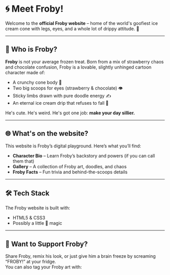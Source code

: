 # 🌀 Meet Froby!

Welcome to the **official Froby website** – home of the world's goofiest ice cream cone with legs, eyes, and a whole lot of drippy attitude. 🍦

---

## 🎨 Who is Froby?

**Froby** is not your average frozen treat. Born from a mix of strawberry chaos and chocolate confusion, Froby is a lovable, slightly unhinged cartoon character made of:

- A crunchy cone body 🍯  
- Two big scoops for eyes (strawberry & chocolate) 👁️  
- Sticky limbs drawn with pure doodle energy ✍️  
- An eternal ice cream drip that refuses to fall 🫠  

He's cute. He's weird. He's got one job: **make your day sillier.**

---

## 🌐 What's on the website?

This website is Froby’s digital playground. Here’s what you’ll find:

- **Character Bio** – Learn Froby’s backstory and powers (if you can call them that)
- **Gallery** – A collection of Froby art, doodles, and chaos
- **Froby Facts** – Fun trivia and behind-the-scoops details

---

## 🛠️ Tech Stack

The Froby website is built with:

- HTML5 & CSS3  
- Possibly a little 🍦 magic

---

## 📣 Want to Support Froby?

Share Froby, remix his look, or just give him a brain freeze by screaming “FROBY!” at your fridge.  
You can also tag your Froby art with:

